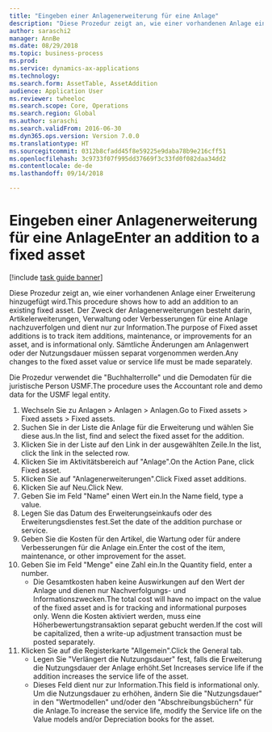 ```yaml
--- 
title: "Eingeben einer Anlagenerweiterung für eine Anlage"
description: "Diese Prozedur zeigt an, wie einer vorhandenen Anlage einer Erweiterung hinzugefügt wird."
author: saraschi2
manager: AnnBe
ms.date: 08/29/2018
ms.topic: business-process
ms.prod: 
ms.service: dynamics-ax-applications
ms.technology: 
ms.search.form: AssetTable, AssetAddition
audience: Application User
ms.reviewer: twheeloc
ms.search.scope: Core, Operations
ms.search.region: Global
ms.author: saraschi
ms.search.validFrom: 2016-06-30
ms.dyn365.ops.version: Version 7.0.0
ms.translationtype: HT
ms.sourcegitcommit: 0312b8cfadd45f8e59225e9daba78b9e216cff51
ms.openlocfilehash: 3c9733f07f995dd37669f3c33fd0f082daa34dd2
ms.contentlocale: de-de
ms.lasthandoff: 09/14/2018

---
```

# <a name="enter-an-addition-to-a-fixed-asset"></a><span data-ttu-id="9e2f1-103">Eingeben einer Anlagenerweiterung für eine Anlage</span><span class="sxs-lookup"><span data-stu-id="9e2f1-103">Enter an addition to a fixed asset</span></span>

[!include [task guide banner](../../includes/task-guide-banner.md)]

<span data-ttu-id="9e2f1-104">Diese Prozedur zeigt an, wie einer vorhandenen Anlage einer Erweiterung hinzugefügt wird.</span><span class="sxs-lookup"><span data-stu-id="9e2f1-104">This procedure shows how to add an addition to an existing fixed asset.</span></span> <span data-ttu-id="9e2f1-105">Der Zweck der Anlagenerweiterungen besteht darin, Artikelerweiterungen, Verwaltung oder Verbesserungen für eine Anlage nachzuverfolgen und dient nur zur Information.</span><span class="sxs-lookup"><span data-stu-id="9e2f1-105">The purpose of Fixed asset additions is to track item additions, maintenance, or improvements for an asset, and is informational only.</span></span> <span data-ttu-id="9e2f1-106">Sämtliche Änderungen am Anlagenwert oder der Nutzungsdauer müssen separat vorgenommen werden.</span><span class="sxs-lookup"><span data-stu-id="9e2f1-106">Any changes to the fixed asset value or service life must be made separately.</span></span>   



<span data-ttu-id="9e2f1-107">Die Prozedur verwendet die "Buchhalterrolle" und die Demodaten für die juristische Person USMF.</span><span class="sxs-lookup"><span data-stu-id="9e2f1-107">The procedure uses the Accountant role and demo data for the USMF legal entity.</span></span>

1. <span data-ttu-id="9e2f1-108">Wechseln Sie zu Anlagen > Anlagen > Anlagen.</span><span class="sxs-lookup"><span data-stu-id="9e2f1-108">Go to Fixed assets > Fixed assets > Fixed assets.</span></span>
2. <span data-ttu-id="9e2f1-109">Suchen Sie in der Liste die Anlage für die Erweiterung und wählen Sie diese aus.</span><span class="sxs-lookup"><span data-stu-id="9e2f1-109">In the list, find and select the fixed asset for the addition.</span></span>
3. <span data-ttu-id="9e2f1-110">Klicken Sie in der Liste auf den Link in der ausgewählten Zeile.</span><span class="sxs-lookup"><span data-stu-id="9e2f1-110">In the list, click the link in the selected row.</span></span>
4. <span data-ttu-id="9e2f1-111">Klicken Sie im Aktivitätsbereich auf "Anlage".</span><span class="sxs-lookup"><span data-stu-id="9e2f1-111">On the Action Pane, click Fixed asset.</span></span>
5. <span data-ttu-id="9e2f1-112">Klicken Sie auf "Anlagenerweiterungen".</span><span class="sxs-lookup"><span data-stu-id="9e2f1-112">Click Fixed asset additions.</span></span>
6. <span data-ttu-id="9e2f1-113">Klicken Sie auf Neu.</span><span class="sxs-lookup"><span data-stu-id="9e2f1-113">Click New.</span></span>
7. <span data-ttu-id="9e2f1-114">Geben Sie im Feld "Name" einen Wert ein.</span><span class="sxs-lookup"><span data-stu-id="9e2f1-114">In the Name field, type a value.</span></span>
8. <span data-ttu-id="9e2f1-115">Legen Sie das Datum des Erweiterungseinkaufs oder des Erweiterungsdienstes fest.</span><span class="sxs-lookup"><span data-stu-id="9e2f1-115">Set the date of the addition purchase or service.</span></span>
9. <span data-ttu-id="9e2f1-116">Geben Sie die Kosten für den Artikel, die Wartung oder für andere Verbesserungen für die Anlage ein.</span><span class="sxs-lookup"><span data-stu-id="9e2f1-116">Enter the cost of the item, maintenance, or other improvement for the asset.</span></span>
10. <span data-ttu-id="9e2f1-117">Geben Sie im Feld "Menge" eine Zahl ein.</span><span class="sxs-lookup"><span data-stu-id="9e2f1-117">In the Quantity field, enter a number.</span></span>
    * <span data-ttu-id="9e2f1-118">Die Gesamtkosten haben keine Auswirkungen auf den Wert der Anlage und dienen nur Nachverfolgungs- und Informationszwecken.</span><span class="sxs-lookup"><span data-stu-id="9e2f1-118">The total cost will have no impact on the value of the fixed asset and is for tracking and informational purposes only.</span></span> <span data-ttu-id="9e2f1-119">Wenn die Kosten aktiviert werden, muss eine Höherbewertungstransaktion separat gebucht werden.</span><span class="sxs-lookup"><span data-stu-id="9e2f1-119">If the cost will be capitalized, then a write-up adjustment transaction must be posted separately.</span></span>  
11. <span data-ttu-id="9e2f1-120">Klicken Sie auf die Registerkarte "Allgemein".</span><span class="sxs-lookup"><span data-stu-id="9e2f1-120">Click the General tab.</span></span>
    * <span data-ttu-id="9e2f1-121">Legen Sie "Verlängert die Nutzungsdauer" fest, falls die Erweiterung die Nutzungsdauer der Anlage erhöht.</span><span class="sxs-lookup"><span data-stu-id="9e2f1-121">Set Increases service life if the addition increases the service life of the asset.</span></span>  
    * <span data-ttu-id="9e2f1-122">Dieses Feld dient nur zur Information.</span><span class="sxs-lookup"><span data-stu-id="9e2f1-122">This field is informational only.</span></span> <span data-ttu-id="9e2f1-123">Um die Nutzungsdauer zu erhöhen, ändern Sie die "Nutzungsdauer" in den "Wertmodellen" und/oder den "Abschreibungsbüchern" für die Anlage.</span><span class="sxs-lookup"><span data-stu-id="9e2f1-123">To increase the service life, modify the Service life on the Value models and/or Depreciation books for the asset.</span></span>  


